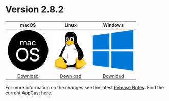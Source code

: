 # Version 2.8.2

| macOS | Linux | Windows |
| :---------: | :---------: | :---------: |
| [![](assets/macos.png)](downloads/2.8.2/metadata-2.8.2.zip) | [![](assets/linux.png)](downloads/2.8.2/metadata-2.8.2.zip) | [![](assets/windows.png)](downloads/2.8.2/metadata-2.8.2.zip) |
| [Download](downloads/2.8.2/metadata-2.8.2.zip) | [Download](downloads/2.8.2/metadata-2.8.2.zip) | [Download](downloads/2.8.2/metadata-2.8.2.zip)|

For more information on the changes see the latest [Release Notes](release-notes/2.8.2/release_notes.html).
Find the current [AppCast here.](appcast.xml)

